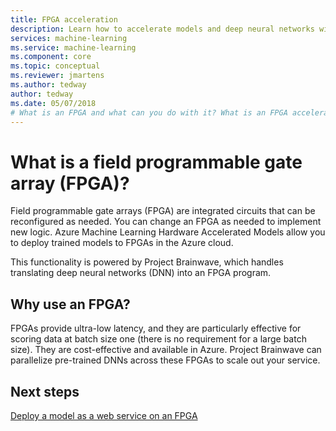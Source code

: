```yaml
---
title: FPGA acceleration
description: Learn how to accelerate models and deep neural networks with FPGAs. 
services: machine-learning
ms.service: machine-learning
ms.component: core
ms.topic: conceptual
ms.reviewer: jmartens
ms.author: tedway
author: tedway
ms.date: 05/07/2018
# What is an FPGA and what can you do with it? What is an FPGA accelerator? What is it used for and how can you use it? Supported model types. Less expensive to score on FPGA than GPU and faster than GPU.
---
```


# What is a field programmable gate array (FPGA)?

Field programmable gate arrays (FPGA) are integrated circuits that can be reconfigured as needed. You can change an FPGA as needed to implement new logic. Azure Machine Learning Hardware Accelerated Models allow you to deploy trained models to FPGAs in the Azure cloud.

This functionality is powered by Project Brainwave, which handles translating deep neural networks (DNN) into an FPGA program. 

## Why use an FPGA?

FPGAs provide ultra-low latency, and they are particularly effective for scoring data at batch size one (there is no requirement for a large batch size).  They are cost-effective and available in Azure.  Project Brainwave can parallelize pre-trained DNNs across these FPGAs to scale out your service.

## Next steps

[Deploy a model as a web service on an FPGA](how-to-deploy-fpga-web-service.md)
